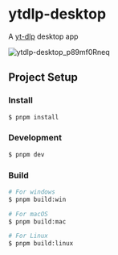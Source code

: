 # ytdlp-desktop

A [yt-dlp](https://github.com/yt-dlp/yt-dlp) desktop app

![ytdlp-desktop_p89mf0Rneq](https://github.com/user-attachments/assets/92030b34-f7d3-47e6-9638-f796c363c3ef)


## Project Setup

### Install

```bash
$ pnpm install
```

### Development

```bash
$ pnpm dev
```

### Build

```bash
# For windows
$ pnpm build:win

# For macOS
$ pnpm build:mac

# For Linux
$ pnpm build:linux
```
